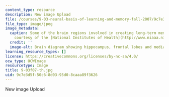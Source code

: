 ```yaml
---
content_type: resource
description: New image Upload
file: /courses/9-03-neural-basis-of-learning-and-memory-fall-2007/9c7e3d5f50c68d0395d08caaa89f3626_9-03f07-th.jpg
file_type: image/jpeg
image_metadata:
  caption: Some of the brain regions involved in creating long-term memories. (Image
    courtesy of the [National Institutes of Health](http://www.niaaa.nih.gov/).)
  credit: ''
  image-alt: Brain diagram showing hippocampus, frontal lobes and medial septum.
learning_resource_types: []
license: https://creativecommons.org/licenses/by-nc-sa/4.0/
ocw_type: OCWImage
resourcetype: Image
title: 9-03f07-th.jpg
uid: 9c7e3d5f-50c6-8d03-95d0-8caaa89f3626
---
```

New image Upload